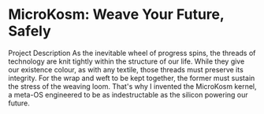# MicroKosm: Weave Your Future, Safely
Project Description	As the inevitable wheel of progress spins, the threads of technology are knit tightly within the structure of our life. While they give our existence colour, as with any textile, those threads must preserve its integrity. For the wrap and weft to be kept together, the former must sustain the stress of the weaving loom. That's why I invented the MicroKosm kernel, a meta-OS engineered to be as indestructable as the silicon powering our future.
